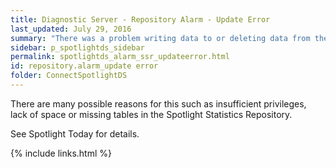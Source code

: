 ```yaml
---
title: ﻿Diagnostic Server - Repository Alarm - Update Error
last_updated: July 29, 2016
summary: "There was a problem writing data to or deleting data from the Spotlight Statistics Repository."
sidebar: p_spotlightds_sidebar
permalink: spotlightds_alarm_ssr_updateerror.html
id: repository.alarm_update error
folder: ConnectSpotlightDS
---
```



There are many possible reasons for this such as insufficient privileges, lack of space or missing tables in the Spotlight Statistics Repository.

See <xref href="spotlight:AlarmLog.AlarmLogCurrent" format="html" scope="external">Spotlight Today</xref> for details.


{% include links.html %}
